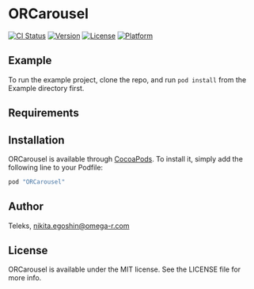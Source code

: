 # ORCarousel

[![CI Status](http://img.shields.io/travis/Teleks/ORCarousel.svg?style=flat)](https://travis-ci.org/Teleks/ORCarousel)
[![Version](https://img.shields.io/cocoapods/v/ORCarousel.svg?style=flat)](http://cocoapods.org/pods/ORCarousel)
[![License](https://img.shields.io/cocoapods/l/ORCarousel.svg?style=flat)](http://cocoapods.org/pods/ORCarousel)
[![Platform](https://img.shields.io/cocoapods/p/ORCarousel.svg?style=flat)](http://cocoapods.org/pods/ORCarousel)

## Example

To run the example project, clone the repo, and run `pod install` from the Example directory first.

## Requirements

## Installation

ORCarousel is available through [CocoaPods](http://cocoapods.org). To install
it, simply add the following line to your Podfile:

```ruby
pod "ORCarousel"
```

## Author

Teleks, nikita.egoshin@omega-r.com

## License

ORCarousel is available under the MIT license. See the LICENSE file for more info.
